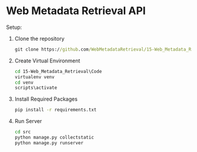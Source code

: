 # Web Metadata Retrieval API

Setup:

1. Clone the repository
    ```cmd
    git clone https://github.com/WebMetadataRetrieval/15-Web_Metadata_Retrieval.git
    ```
2. Create Virtual Environment
    ```cmd
    cd 15-Web_Metadata_Retrieval\Code
    virtualenv venv
    cd venv
    scripts\activate
    ```
3. Install Required Packages
    ```cmd
    pip install -r requirements.txt
    ```
4. Run Server
    ```cmd
    cd src
    python manage.py collectstatic
    python manage.py runserver
    ```
